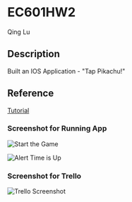 # EC601HW2

Qing Lu

## Description 
Built an IOS Application - "Tap Pikachu!" 

## Reference 

[Tutorial](https://www.raywenderlich.com/143771)

### Screenshot for Running App
![Start the Game](http://imgur.com/a/6AEbG)

![Alert Time is Up](http://imgur.com/a/b16ti)

### Screenshot for Trello
![Trello Screenshot](http://imgur.com/a/NiemC)

